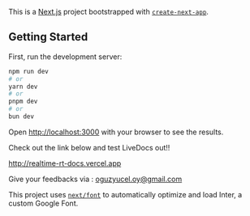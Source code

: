 This is a [Next.js](https://nextjs.org/) project bootstrapped with [`create-next-app`](https://github.com/vercel/next.js/tree/canary/packages/create-next-app).

## Getting Started

First, run the development server:

```bash
npm run dev
# or
yarn dev
# or
pnpm dev
# or
bun dev
```

Open [http://localhost:3000](http://localhost:3000) with your browser to see the results.

Check out the link below and test LiveDocs out!!

http://realtime-rt-docs.vercel.app

Give your feedbacks via : oguzyucel.oy@gmail.com


This project uses [`next/font`](https://nextjs.org/docs/basic-features/font-optimization) to automatically optimize and load Inter, a custom Google Font.



